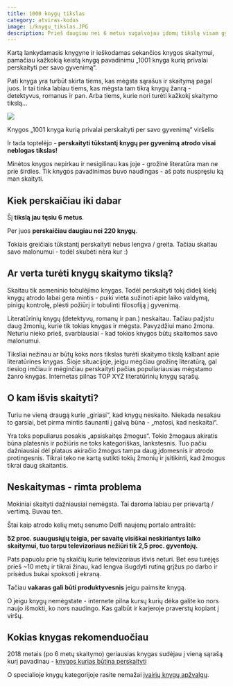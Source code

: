 ```yaml
---
title: 1000 knygų tikslas
category: atviras-kodas
image: i/knygu_tikslas.JPG
description: Prieš daugiau nei 6 metus sugalvojau įdomų tikslą visam gyvenimui - perskaityti 1000 (tūkstantį knygų). Štai kaip man sekasi, kiek jau perskaičiau, ką sužinojau ir kodėl vis dar bandau pasiekti šį tikslą.
---
```


Kartą lankydamasis knygyne ir ieškodamas sekančios knygos skaitymui, pamačiau kažkokią keistą knygą pavadinimu „1001 knyga kurią privalai perskaityti per savo gyvenimą“.

Pati knyga yra turbūt skirta tiems, kas mėgsta sąrašus ir skaitymą pagal juos. Ir tai tinka labiau tiems, kas mėgsta tam tikrą knygų žanrą - detektyvus, romanus ir pan. Arba tiems, kurie nori turėti kažkokį skaitymo tikslą...

<p class="text-center">
<img src="https://www.jarmalavicius.lt/rails/active_storage/representations/eyJfcmFpbHMiOnsibWVzc2FnZSI6IkJBaHBEZz09IiwiZXhwIjpudWxsLCJwdXIiOiJibG9iX2lkIn19--7de0bfb72c9d4964f4914cf291ba97ae50190836/eyJfcmFpbHMiOnsibWVzc2FnZSI6IkJBaDdCam9MY21WemFYcGxTU0lNTWpBd2VESXdNQVk2QmtWVSIsImV4cCI6bnVsbCwicHVyIjoidmFyaWF0aW9uIn19--1e3c7950335bbcccc7b176da15d28c373c9c3367/1001_knyga.jpg" />
</p>
<p class="text-center text-muted small">Knygos „1001 knyga kurią privalai perskaityti per savo gyvenimą“ viršelis</p>

Ir tada toptelėjo - **perskaityti tūkstantį knygų per gyvenimą atrodo visai neblogas tikslas!**

Minėtos knygos nepirkau ir nesigilinau kas joje - grožinė literatūra man ne prie širdies. Tik knygos pavadinimas buvo naudingas - aš pats nuspręsiu ką man skaityti.

## Kiek perskaičiau iki dabar

Šį **tikslą jau tęsiu 6 metus**.

Per juos **perskaičiau daugiau nei 220 knygų**.

Tokiais greičiais tūkstantį perskaityti nebus lengva / greita. Tačiau skaitau savo malonumui - todėl skubėti nėra kur :)

## Ar verta turėti knygų skaitymo tikslą?

Skaitau tik asmeninio tobulėjimo knygas. Todėl perskaityti tokį didelį kiekį knygų atrodo labai gera mintis - puiki vieta sužinoti apie laiko valdymą, pinigų kontrolę, plėsti požiūrį ir tobulinti filosofiją į gyvenimą.

Literatūrinių knygų (detektyvų, romanų ir pan.) neskaitau. Tačiau pažįstu daug žmonių, kurie tik tokias knygas ir mėgsta. Pavyzdžiui mano žmona. Neturiu nieko prieš, svarbiausiai - kad tokios knygos būtų skaitomos savo malonumui.

Tiksliai nežinau ar būtų koks nors tikslas turėti skaitymo tikslą kalbant apie literatūrines knygas. Šioje situacijoje, jeigu mėgčiau grožinę literatūrą, gal tiesiog imčiau ir mėginčiau perskaityti pačias populiariausias mėgstamo žanro knygas. Internetas pilnas TOP XYZ literatūrinių knygų sąrašų.

## O kam išvis skaityti?

Turiu ne vieną draugą kurie „giriasi“, kad knygų neskaito. Niekada nesakau to garsiai, bet pirma mintis šaunanti į galvą būna - „matosi, kad neskaitai“.

Yra toks populiarus posakis „apsiskaitęs žmogus“. Tokio žmogaus akiratis būna platesnis ir požiūris ne toks kategoriškas, lankstesnis. Tuo pačiu dažniausiai dėl plataus akiračio žmogus tampa daug įdomesnis ir atrodo protingesnis. Tikrai teko ne kartą sutikti tokių žmonių ir įsitikinti, kad žmogus tikrai daug skaitantis.

## Neskaitymas - rimta problema

Mokiniai skaityti dažniausiai nemėgsta. Tai daroma labiau per prievartą / vertimą. Buvau ten.

Štai kaip atrodo kelių metų senumo Delfi naujenų portalo antraštė:

**52 proc. suaugusiųjų teigia, per savaitę visiškai neskiriantys laiko skaitymui, tuo tarpu televizoriaus nežiūri tik 2,5 proc. gyventojų.**

Pats papuolu prie tų skaičių kurie televizoriaus išvis neturi. Bet esu turėjęs prieš ~10 metų ir tikrai žinau, kad lengva išugdyti rutiną grįžus po darbo ir prisėdus bukai spoksoti į ekraną.

Tačiau **vakaras gali būti produktyvesnis** jeigu paimsite knygą.

O jeigu knygų nemėgstate - internete pilna kursų kurių dėka galite ko nors naujo išmokti, ko nors naudingo. Kas galbūt ir karjeroje praverstų kopiant į viršų.

## Kokias knygas rekomenduočiau

2018 metais (po 6 metų skaitymo) geriausias knygas sudėjau į vieną sąrašą kurį pavadinau - [knygos kurias būtina perskaityti](/knygos/knygos-kurias-butina-perskaityti)

O specialioje knygų kategorijoje rasite nemažai [įvairių knygų apžvalgų](/knygos).